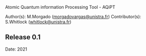 Atomic Quantum information Processing Tool - AQiPT

Author(s): M.Morgado (morgadovargas@unistra.fr)
Contributor(s): S.Whitlock (whitlock@unistra.fr)


Release 0.1
-----------

Date: 2021

